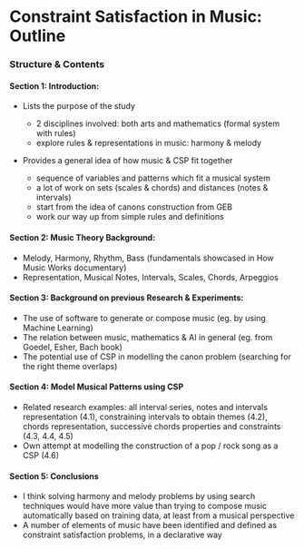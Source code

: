 # Constraint Satisfaction in Music: Outline

### Structure & Contents

#### Section 1: Introduction:

- Lists the purpose of the study
	- 2 disciplines involved: both arts and mathematics (formal system with rules)
	- explore rules & representations in music: harmony & melody

- Provides a general idea of how music & CSP fit together
	- sequence of variables and patterns which fit a musical system
	- a lot of work on sets (scales & chords) and distances (notes & intervals)
	- start from the idea of canons construction from GEB
	- work our way up from simple rules and definitions

#### Section 2: Music Theory Background:

- Melody, Harmony, Rhythm, Bass (fundamentals showcased in How Music Works documentary)
- Representation, Musical Notes, Intervals, Scales, Chords, Arpeggios 

#### Section 3: Background on previous Research & Experiments:

- The use of software to generate or compose music (eg. by using Machine Learning)
- The relation between music, mathematics & AI in general (eg. from Goedel, Esher, Bach book)
- The potential use of CSP in modelling the canon problem (searching for the right theme overlaps)

#### Section 4: Model Musical Patterns using CSP

- Related research examples: all interval series, notes and intervals representation (4.1), constraining intervals to obtain themes (4.2), chords representation, successive chords properties and constraints (4.3, 4.4, 4.5)
- Own attempt at modelling the construction of a pop / rock song as a CSP (4.6)

#### Section 5: Conclusions

- I think solving harmony and melody problems by using search techniques would have more value than trying to compose music automatically based on training data, at least from a musical perspective
- A number of elements of music have been identified and defined as constraint satisfaction problems, in a declarative way